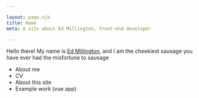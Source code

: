 ```yaml
---

layout: page.njk
title: Home
meta: A site about Ed Millington, front-end developer

---
```


<p>Hello there! My name is <a href="#">Ed Millington</a>, and I am the cheekiest sausage you have ever had the misfortune to sausage<p>
	<ul>
		<li>
			About me
		</li>
		<li>
			CV
		</li>
		<li>
			About this site
		</li>
		<li>
			Example work (vue app)
		</li>
	</ul>